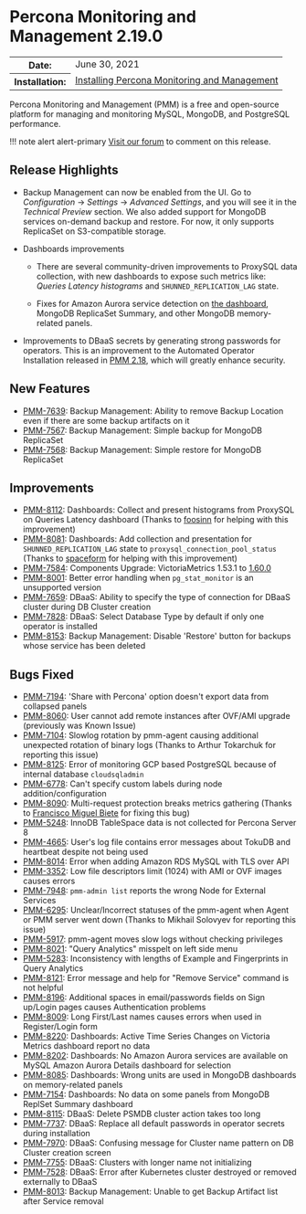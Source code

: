 # Percona Monitoring and Management 2.19.0

<table class="docutils field-list" frame="void" rules="none">
  <colgroup>
    <col class="field-name">
    <col class="field-body">
  </colgroup>
  <tbody valign="top">
    <tr class="field-odd field">
      <th class="field-name">Date:</th>
      <td class="field-body">June 30, 2021</td>
    </tr>
    <tr class="field-even field">
      <th class="field-name">Installation:</th>
      <td class="field-body">
        <a class="reference external" href="https://www.percona.com/software/pmm/quickstart">Installing Percona Monitoring and Management</a></td>
    </tr>
  </tbody>
</table>

Percona Monitoring and Management (PMM) is a free and open-source platform for managing and monitoring MySQL, MongoDB, and PostgreSQL performance.

!!! note alert alert-primary
    [Visit our forum](https://forums.percona.com/t/percona-monitoring-and-management-2-19-0-released/11174) to comment on this release.


## Release Highlights

- Backup Management can now be enabled from the UI. Go to <i class="uil uil-cog"></i> *Configuration* → <i class="uil uil-setting"></i> *Settings* → *Advanced Settings*, and you will see it in the *Technical Preview* section. We also added support for MongoDB services on-demand backup and restore. For now, it only supports ReplicaSet on S3-compatible storage.

- Dashboards improvements

    - There are several community-driven improvements to ProxySQL data collection, with new dashboards to expose such metrics like: *Queries Latency histograms* and `SHUNNED_REPLICATION_LAG` state.

    - Fixes for Amazon Aurora service detection on [the dashboard](https://pmmdemo.percona.com/graph/d/mysql-amazonaurora/mysql-amazon-aurora-details?var-service_name=rds-aurora57-instance-1), MongoDB ReplicaSet Summary, and other MongoDB memory-related panels.

- Improvements to DBaaS secrets by generating strong passwords for operators. This is an improvement to the Automated Operator Installation released in [PMM 2.18](2.18.0.md), which will greatly enhance security.

## New Features

- [PMM-7639](https://jira.percona.com/browse/PMM-7639): Backup Management: Ability to remove Backup Location even if there are some backup artifacts on it
- [PMM-7567](https://jira.percona.com/browse/PMM-7567): Backup Management: Simple backup for MongoDB ReplicaSet
- [PMM-7568](https://jira.percona.com/browse/PMM-7568): Backup Management: Simple restore for MongoDB ReplicaSet

## Improvements

- [PMM-8112](https://jira.percona.com/browse/PMM-8112): Dashboards: Collect and present histograms from ProxySQL on Queries Latency dashboard (Thanks to [foosinn](https://github.com/foosinn) for helping with this improvement)
- [PMM-8081](https://jira.percona.com/browse/PMM-8081): Dashboards: Add collection and presentation for `SHUNNED_REPLICATION_LAG` state to `proxysql_connection_pool_status` (Thanks to [spaceform](https://github.com/spaceform) for helping with this improvement)
- [PMM-7584](https://jira.percona.com/browse/PMM-7584): Components Upgrade: VictoriaMetrics 1.53.1 to [1.60.0](https://github.com/VictoriaMetrics/VictoriaMetrics/releases/tag/v1.60.0)
- [PMM-8001](https://jira.percona.com/browse/PMM-8001): Better error handling when `pg_stat_monitor` is an unsupported version
- [PMM-7659](https://jira.percona.com/browse/PMM-7659): DBaaS: Ability to specify the type of connection for DBaaS cluster during DB Cluster creation
- [PMM-7828](https://jira.percona.com/browse/PMM-7828): DBaaS: Select Database Type by default if only one operator is installed
- [PMM-8153](https://jira.percona.com/browse/PMM-8153): Backup Management: Disable 'Restore' button for backups whose service has been deleted

## Bugs Fixed

- [PMM-7194](https://jira.percona.com/browse/PMM-7194): 'Share with Percona' option doesn't export data from collapsed panels
- [PMM-8060](https://jira.percona.com/browse/PMM-8060): User cannot add remote instances after OVF/AMI upgrade (previously was Known Issue)
- [PMM-7104](https://jira.percona.com/browse/PMM-7104): Slowlog rotation by pmm-agent causing additional unexpected rotation of binary logs (Thanks to Arthur Tokarchuk for reporting this issue)
- [PMM-8125](https://jira.percona.com/browse/PMM-8125): Error of monitoring GCP based PostgreSQL because of internal database `cloudsqladmin`
- [PMM-6778](https://jira.percona.com/browse/PMM-6778): Can't specify custom labels during node addition/configuration
- [PMM-8090](https://jira.percona.com/browse/PMM-8090): Multi-request protection breaks metrics gathering (Thanks to [Francisco Miguel Biete](https://github.com/fmbiete) for fixing this bug)
- [PMM-5248](https://jira.percona.com/browse/PMM-5248): InnoDB TableSpace data is not collected for Percona Server 8
- [PMM-4665](https://jira.percona.com/browse/PMM-4665): User's log file contains error messages about TokuDB and heartbeat despite not being used
- [PMM-8014](https://jira.percona.com/browse/PMM-8014): Error when adding Amazon RDS MySQL with TLS over API
- [PMM-3352](https://jira.percona.com/browse/PMM-3352): Low file descriptors limit (1024) with AMI or OVF images causes errors
- [PMM-7948](https://jira.percona.com/browse/PMM-7948): `pmm-admin list` reports the wrong Node for External Services
- [PMM-6295](https://jira.percona.com/browse/PMM-6295): Unclear/Incorrect statuses of the pmm-agent when Agent or PMM server went down (Thanks to Mikhail Solovyev for reporting this issue)
- [PMM-5917](https://jira.percona.com/browse/PMM-5917): pmm-agent moves slow logs without checking privileges
- [PMM-8021](https://jira.percona.com/browse/PMM-8021): "Query Analytics" misspelt on left side menu
- [PMM-5283](https://jira.percona.com/browse/PMM-5283): Inconsistency with lengths of Example and Fingerprints in Query Analytics
- [PMM-8121](https://jira.percona.com/browse/PMM-8121): Error message and help for "Remove Service" command is not helpful
- [PMM-8196](https://jira.percona.com/browse/PMM-8196): Additional spaces in email/passwords fields on Sign up/Login pages causes Authentication problems
- [PMM-8009](https://jira.percona.com/browse/PMM-8009): Long First/Last names causes errors when used in Register/Login form
- [PMM-8220](https://jira.percona.com/browse/PMM-8220): Dashboards: Active Time Series Changes on Victoria Metrics dashboard report no data
- [PMM-8202](https://jira.percona.com/browse/PMM-8202): Dashboards: No Amazon Aurora services are available on MySQL Amazon Aurora Details dashboard for selection
- [PMM-8085](https://jira.percona.com/browse/PMM-8085): Dashboards: Wrong units are used in MongoDB dashboards on memory-related panels
- [PMM-7154](https://jira.percona.com/browse/PMM-7154): Dashboards: No data on some panels from MongoDB ReplSet Summary dashboard
- [PMM-8115](https://jira.percona.com/browse/PMM-8115): DBaaS: Delete PSMDB cluster action takes too long
- [PMM-7737](https://jira.percona.com/browse/PMM-7737): DBaaS: Replace all default passwords in operator secrets during installation
- [PMM-7970](https://jira.percona.com/browse/PMM-7970): DBaaS: Confusing message for Cluster name pattern on DB Cluster creation screen
- [PMM-7755](https://jira.percona.com/browse/PMM-7755): DBaaS: Clusters with longer name not initializing
- [PMM-7528](https://jira.percona.com/browse/PMM-7528): DBaaS: Error after Kubernetes cluster destroyed or removed externally to DBaaS
- [PMM-8013](https://jira.percona.com/browse/PMM-8013): Backup Management: Unable to get Backup Artifact list after Service removal
